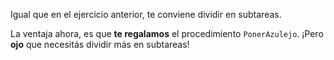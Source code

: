 Igual que en el ejercicio anterior, te conviene dividir en subtareas. 

La ventaja ahora, es que **te regalamos** el procedimiento `PonerAzulejo`. ¡Pero **ojo** que necesitás dividir más en subtareas! 